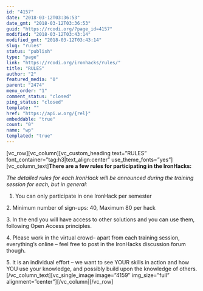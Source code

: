 ```yaml
---
id: "4157"
date: "2018-03-12T03:36:53"
date_gmt: "2018-03-12T03:36:53"
guid: "https://rcodi.org/?page_id=4157"
modified: "2018-03-12T03:43:14"
modified_gmt: "2018-03-12T03:43:14"
slug: "rules"
status: "publish"
type: "page"
link: "https://rcodi.org/ironhacks/rules/"
title: "RULES"
author: "2"
featured_media: "0"
parent: "2474"
menu_order: "1"
comment_status: "closed"
ping_status: "closed"
template: ""
href: "https://api.w.org/{rel}"
embeddable: "true"
count: "0"
name: "wp"
templated: "true"
---
```

[vc_row][vc_column][vc_custom_heading text=&#x201D;RULES&#x201D; font_container=&#x201D;tag:h3|text_align:center&#x201D; use_theme_fonts=&#x201D;yes&#x201D;][vc_column_text]**There are a few rules for participating in the IronHacks:**

*The detailed rules for each IronHack will be announced during the training session for each, but in general:*

1. You can only participate in one IronHack per semester

2.&#xA0;Minimum number of sign-ups: 40, Maximum 80 per hack

3.&#xA0;In the end you will have access to other solutions and you can use them, following Open Access principles.

4.&#xA0;Please work in the virtual crowd&#x2013; apart from each training session, everything&#x2019;s online &#x2013; feel free to post in the IronHacks discussion forum though.

5.&#xA0;It is an individual effort &#x2013; we want to see YOUR skills in action and how YOU use your knowledge, and possibly build upon the knowledge of others.[/vc_column_text][vc_single_image image=&#x201D;4159&#x2033; img_size=&#x201D;full&#x201D; alignment=&#x201D;center&#x201D;][/vc_column][/vc_row]